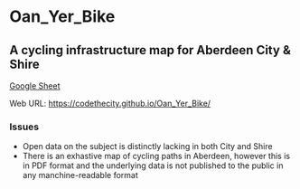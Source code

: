 # Oan_Yer_Bike

## A cycling infrastructure map for Aberdeen City & Shire

[Google Sheet](https://docs.google.com/spreadsheets/d/1IW99xQt3ZQ1PhpR2OaO9vPZ0IojuF8E-snjB-NPnN6g)

Web URL: https://codethecity.github.io/Oan_Yer_Bike/

### Issues
- Open data on the subject is distinctly lacking in both City and Shire
- There is an exhastive map of cycling paths in Aberdeen, however this is in PDF format and the underlying data is not published to the public in any manchine-readable format
